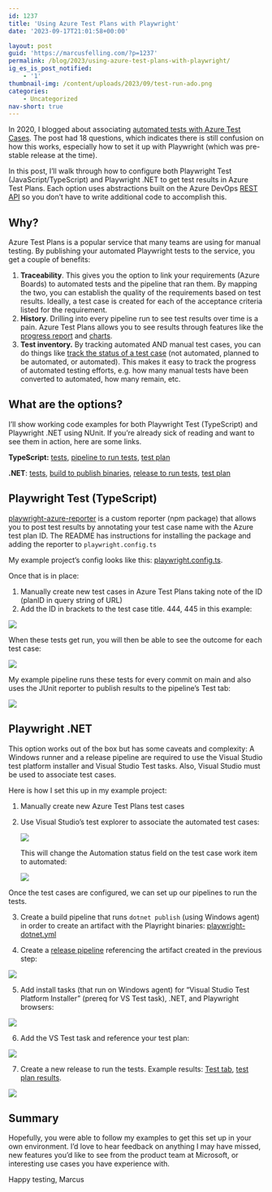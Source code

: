 ```yaml
---
id: 1237
title: 'Using Azure Test Plans with Playwright'
date: '2023-09-17T21:01:58+00:00'

layout: post
guid: 'https://marcusfelling.com/?p=1237'
permalink: /blog/2023/using-azure-test-plans-with-playwright/
ig_es_is_post_notified:
    - '1'
thumbnail-img: /content/uploads/2023/09/test-run-ado.png
categories:
    - Uncategorized
nav-short: true
---
```


In 2020, I blogged about associating [automated tests with Azure Test Cases](https://marcusfelling.com/blog/2020/associating-automated-tests-with-azure-test-cases/). The post had 18 questions, which indicates there is still confusion on how this works, especially how to set it up with Playwright (which was pre-stable release at the time).

In this post, I’ll walk through how to configure both Playwright Test (JavaScript/TypeScript) and Playwright .NET to get test results in Azure Test Plans. Each option uses abstractions built on the Azure DevOps [REST API](https://learn.microsoft.com/en-us/rest/api/azure/devops/test/?view=azure-devops-rest-5.0) so you don’t have to write additional code to accomplish this.

## Why?

Azure Test Plans is a popular service that many teams are using for manual testing. By publishing your automated Playwright tests to the service, you get a couple of benefits:

1. **Traceability**. This gives you the option to link your requirements (Azure Boards) to automated tests and the pipeline that ran them. By mapping the two, you can establish the quality of the requirements based on test results. Ideally, a test case is created for each of the acceptance criteria listed for the requirement.
2. **History**. Drilling into every pipeline run to see test results over time is a pain. Azure Test Plans allows you to see results through features like the [progress report](https://learn.microsoft.com/en-us/azure/devops/test/progress-report?view=azure-devops) and [charts](https://learn.microsoft.com/en-us/azure/devops/test/track-test-status?view=azure-devops#track-testing-progress).
3. **Test inventory.** By tracking automated AND manual test cases, you can do things like [track the status of a test case](https://learn.microsoft.com/en-us/azure/devops/test/track-test-status?view=azure-devops#track-test-case-status) (not automated, planned to be automated, or automated). This makes it easy to track the progress of automated testing efforts, e.g. how many manual tests have been converted to automated, how many remain, etc.

## What are the options?

I’ll show working code examples for both Playwright Test (TypeScript) and Playwright .NET using NUnit. If you’re already sick of reading and want to see them in action, here are some links.

**TypeScript:** [tests](https://dev.azure.com/marcusfelling/Playground/_git/PlaywrightTest?path=/tests), [pipeline to run tests](https://dev.azure.com/marcusfelling/Playground/_build?definitionId=24), [test plan](https://dev.azure.com/marcusfelling/Playground/_testPlans/execute?planId=442&suiteId=443)

**.NET**: [tests](https://dev.azure.com/marcusfelling/Playground/_git/PlaywrightDotnet?path=/PlaywrightTests/Header.cs), [build to publish binaries](https://dev.azure.com/marcusfelling/Playground/_build?definitionId=24), [release to run tests](https://dev.azure.com/marcusfelling/Playground/_release?_a=releases&view=mine&definitionId=2), [test plan](https://dev.azure.com/marcusfelling/Playground/_testPlans/execute?planId=432&suiteId=433)

## Playwright Test (TypeScript)

[playwright-azure-reporter](https://www.npmjs.com/package/@alex_neo/playwright-azure-reporter) is a custom reporter (npm package) that allows you to post test results by annotating your test case name with the Azure test plan ID. The README has instructions for installing the package and adding the reporter to `playwright.config.ts`

My example project’s config looks like this: [playwright](https://gist.github.com/MarcusFelling/66356db19ecb20ff798150ddd91900da)[.config.ts](https://dev.azure.com/marcusfelling/Playground/_git/PlaywrightTest?path=/playwright.config.ts&version=GBmain&line=31&lineEnd=32&lineStartColumn=1&lineEndColumn=1&lineStyle=plain&_a=contents).

Once that is in place:

1. Manually create new test cases in Azure Test Plans taking note of the ID (planID in query string of URL)
2. Add the ID in brackets to the test case title. 444, 445 in this example:

![](/content/uploads/2023/09/annotation-test-id-1024x329.png)

When these tests get run, you will then be able to see the outcome for each test case:

![](/content/uploads/2023/09/outcome-1024x388.png)

My example pipeline runs these tests for every commit on main and also uses the JUnit reporter to publish results to the pipeline’s Test tab:

![](/content/uploads/2023/09/test-tab.png)

## Playwright .NET

This option works out of the box but has some caveats and complexity: A Windows runner and a release pipeline are required to use the Visual Studio test platform installer and Visual Studio Test tasks. Also, Visual Studio must be used to associate test cases.

Here is how I set this up in my example project:

1. Manually create new Azure Test Plans test cases
2. Use Visual Studio’s test explorer to associate the automated test cases:

    ![](/content/uploads/2023/09/associate-test-case.png)
    
    This will change the Automation status field on the test case work item to automated:
    
    ![](/content/uploads/2023/09/automation-status.png)

Once the test cases are configured, we can set up our pipelines to run the tests.

3. Create a build pipeline that runs `dotnet publish` (using Windows agent) in order to create an artifact with the Playright binaries: [playwright-dotnet.yml](https://dev.azure.com/marcusfelling/Playground/_git/PlaywrightDotnet?path=/playwright-dotnet.yml)

4. Create a [release pipeline](https://dev.azure.com/marcusfelling/Playground/_releaseDefinition?definitionId=2&_a=definition-tasks&environmentId=4) referencing the artifact created in the previous step:

![](/content/uploads/2023/09/artifact.png)

5. Add install tasks (that run on Windows agent) for “Visual Studio Test Platform Installer” (prereq for VS Test task), .NET, and Playwright browsers:

![](/content/uploads/2023/09/tasks.png)

6. Add the VS Test task and reference your test plan:

![](/content/uploads/2023/09/vstest-task.png)

7. Create a new release to run the tests. Example results: [Test tab](https://dev.azure.com/marcusfelling/Playground/_releaseProgress?_a=release-environment-extension&releaseId=12&environmentId=12&extensionId=ms.vss-test-web.test-result-in-release-environment-editor-tab), [test plan results](https://dev.azure.com/marcusfelling/Playground/_testPlans/_results?testCaseId=434&contextPointId=31).

![](/content/uploads/2023/09/test-case-results.png)

## Summary

Hopefully, you were able to follow my examples to get this set up in your own environment. I’d love to hear feedback on anything I may have missed, new features you’d like to see from the product team at Microsoft, or interesting use cases you have experience with.

Happy testing,
Marcus